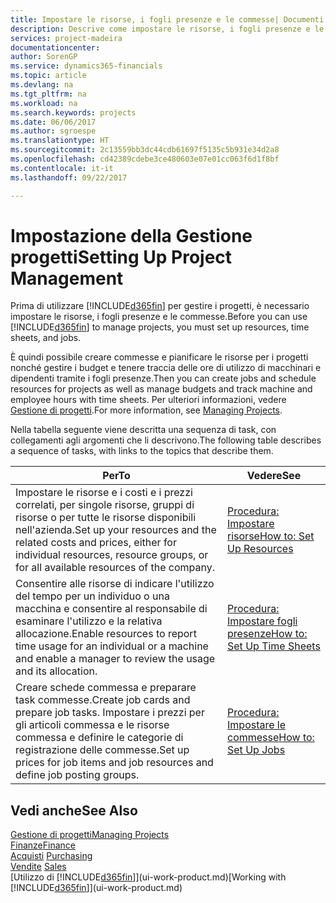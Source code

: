 ```yaml
---
title: Impostare le risorse, i fogli presenze e le commesse| Documenti Microsoft
description: Descrive come impostare le risorse, i fogli presenze e le commesse per gestire progetti.
services: project-madeira
documentationcenter: 
author: SorenGP
ms.service: dynamics365-financials
ms.topic: article
ms.devlang: na
ms.tgt_pltfrm: na
ms.workload: na
ms.search.keywords: projects
ms.date: 06/06/2017
ms.author: sgroespe
ms.translationtype: HT
ms.sourcegitcommit: 2c13559bb3dc44cdb61697f5135c5b931e34d2a8
ms.openlocfilehash: cd42389cdebe3ce480603e07e01cc063f6d1f8bf
ms.contentlocale: it-it
ms.lasthandoff: 09/22/2017

---
```

# <a name="setting-up-project-management"></a><span data-ttu-id="915fd-103">Impostazione della Gestione progetti</span><span class="sxs-lookup"><span data-stu-id="915fd-103">Setting Up Project Management</span></span>
<span data-ttu-id="915fd-104">Prima di utilizzare [!INCLUDE[d365fin](includes/d365fin_md.md)] per gestire i progetti, è necessario impostare le risorse, i fogli presenze e le commesse.</span><span class="sxs-lookup"><span data-stu-id="915fd-104">Before you can use [!INCLUDE[d365fin](includes/d365fin_md.md)] to manage projects, you must set up resources, time sheets, and jobs.</span></span>

<span data-ttu-id="915fd-105">È quindi possibile creare commesse e pianificare le risorse per i progetti nonché gestire i budget e tenere traccia delle ore di utilizzo di macchinari e dipendenti tramite i fogli presenze.</span><span class="sxs-lookup"><span data-stu-id="915fd-105">Then you can create jobs and schedule resources for projects as well as manage budgets and track machine and employee hours with time sheets.</span></span> <span data-ttu-id="915fd-106">Per ulteriori informazioni, vedere [Gestione di progetti](projects-manage-projects.md).</span><span class="sxs-lookup"><span data-stu-id="915fd-106">For more information, see [Managing Projects](projects-manage-projects.md).</span></span>  

<span data-ttu-id="915fd-107">Nella tabella seguente viene descritta una sequenza di task, con collegamenti agli argomenti che li descrivono.</span><span class="sxs-lookup"><span data-stu-id="915fd-107">The following table describes a sequence of tasks, with links to the topics that describe them.</span></span>

| <span data-ttu-id="915fd-108">Per</span><span class="sxs-lookup"><span data-stu-id="915fd-108">To</span></span> | <span data-ttu-id="915fd-109">Vedere</span><span class="sxs-lookup"><span data-stu-id="915fd-109">See</span></span> |
| --- | --- |
| <span data-ttu-id="915fd-110">Impostare le risorse e i costi e i prezzi correlati, per singole risorse, gruppi di risorse o per tutte le risorse disponibili nell'azienda.</span><span class="sxs-lookup"><span data-stu-id="915fd-110">Set up your resources and the related costs and prices, either for individual resources, resource groups, or for all available resources of the company.</span></span> |[<span data-ttu-id="915fd-111">Procedura: Impostare risorse</span><span class="sxs-lookup"><span data-stu-id="915fd-111">How to: Set Up Resources</span></span>](projects-how-setup-resources.md) |
| <span data-ttu-id="915fd-112">Consentire alle risorse di indicare l'utilizzo del tempo per un individuo o una macchina e consentire al responsabile di esaminare l'utilizzo e la relativa allocazione.</span><span class="sxs-lookup"><span data-stu-id="915fd-112">Enable resources to report time usage for an individual or a machine and enable a manager to review the usage and its allocation.</span></span> |[<span data-ttu-id="915fd-113">Procedura: Impostare fogli presenze</span><span class="sxs-lookup"><span data-stu-id="915fd-113">How to: Set Up Time Sheets</span></span>](projects-how-setup-time-sheets.md) |
| <span data-ttu-id="915fd-114">Creare schede commessa e preparare task commesse.</span><span class="sxs-lookup"><span data-stu-id="915fd-114">Create job cards and prepare job tasks.</span></span> <span data-ttu-id="915fd-115">Impostare i prezzi per gli articoli commessa e le risorse commessa e definire le categorie di registrazione delle commesse.</span><span class="sxs-lookup"><span data-stu-id="915fd-115">Set up prices for job items and job resources and define job posting groups.</span></span> |[<span data-ttu-id="915fd-116">Procedura: Impostare le commesse</span><span class="sxs-lookup"><span data-stu-id="915fd-116">How to: Set Up Jobs</span></span>](projects-how-setup-jobs.md) |

## <a name="see-also"></a><span data-ttu-id="915fd-117">Vedi anche</span><span class="sxs-lookup"><span data-stu-id="915fd-117">See Also</span></span>
[<span data-ttu-id="915fd-118">Gestione di progetti</span><span class="sxs-lookup"><span data-stu-id="915fd-118">Managing Projects</span></span>](projects-manage-projects.md)  
[<span data-ttu-id="915fd-119">Finanze</span><span class="sxs-lookup"><span data-stu-id="915fd-119">Finance</span></span>](finance.md)  
<span data-ttu-id="915fd-120">[Acquisti](purchasing-manage-purchasing.md)       </span><span class="sxs-lookup"><span data-stu-id="915fd-120">[Purchasing](purchasing-manage-purchasing.md)       </span></span>  
<span data-ttu-id="915fd-121">[Vendite](sales-manage-sales.md)   </span><span class="sxs-lookup"><span data-stu-id="915fd-121">[Sales](sales-manage-sales.md)   </span></span>  
<span data-ttu-id="915fd-122">[Utilizzo di [!INCLUDE[d365fin](includes/d365fin_md.md)]](ui-work-product.md)</span><span class="sxs-lookup"><span data-stu-id="915fd-122">[Working with [!INCLUDE[d365fin](includes/d365fin_md.md)]](ui-work-product.md)</span></span>  

